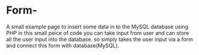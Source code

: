# Form-
A small example page to insert some data in to the MySQL database using PHP
in this small peice of code you can take input from user and can store all the user input into the database.
so simply takes the user input via a form and connect this form with database(MySQL).
